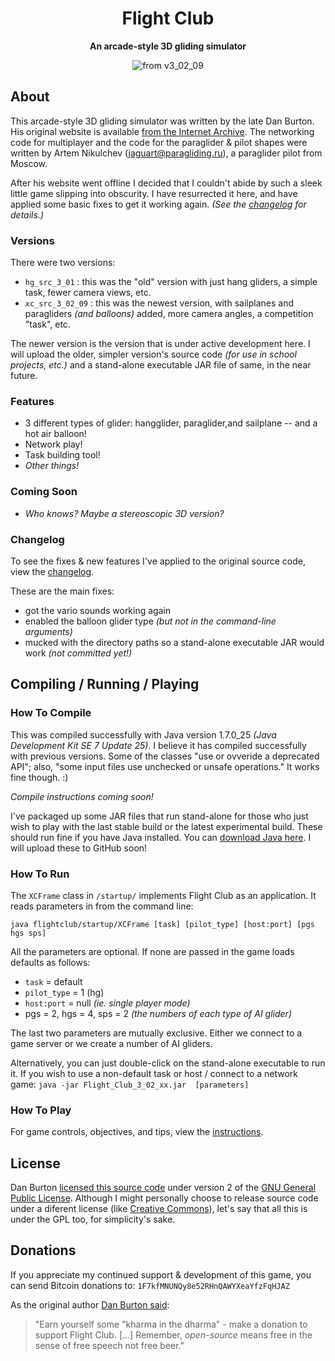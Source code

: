 <h1 align="center">Flight Club</h1>

<p align="center"><b>An arcade-style 3D gliding simulator</b></p>

<p align="center">
<img src="https://raw.github.com/Wingman4l7/flightclub/master/screenshot_v3_02_09.png" alt="from v3_02_09"/>
</p>

## About ##

This arcade-style 3D gliding simulator was written by the late Dan Burton.  His original website is available [from the Internet Archive][archive].  The networking code for multiplayer and the code for the paraglider & pilot shapes were written by Artem Nikulchev (<jaguart@paragliding.ru>), a paraglider pilot from Moscow.

After his website went offline I decided that I couldn't abide by such a sleek little game slipping into obscurity.  I have resurrected it here, and have applied some basic fixes to get it working again.  *(See the [changelog][CL_sublink] for details.)*

[archive]: http://web.archive.org/web/20050620075430/http://www.danb.dircon.co.uk/hg/hg.htm
[CL_sublink]: https://github.com/Wingman4l7/flightclub#changelog

### Versions ###

There were two versions:

  - `hg_src_3_01` : this was the "old" version with just hang gliders, a simple task, fewer camera views, etc.
  - `xc_src_3_02_09` : this was the newest version, with sailplanes and paragliders *(and balloons)* added, more camera angles, a competition "task", etc.

The newer version is the version that is under active development here.  I will upload the older, simpler version's source code  *(for use in school projects, etc.)* and a stand-alone executable JAR file of same, in the near future.

### Features ###

 - 3 different types of glider: hangglider, paraglider,and sailplane -- and a hot air balloon!
 - Network play!
 - Task building tool!
 - *Other things!*

### Coming Soon ###

 - *Who knows?  Maybe a stereoscopic 3D version?*

### Changelog ###

To see the fixes & new features I've applied to the original source code, view the [changelog](https://github.com/Wingman4l7/flightclub/blob/master/CHANGELOG.md).

These are the main fixes:

 - got the vario sounds working again
 - enabled the balloon glider type *(but not in the command-line arguments)*
 - mucked with the directory paths so a stand-alone executable JAR would work *(not committed yet!)*

## Compiling / Running / Playing ##

### How To Compile ###

This was compiled successfully with Java version 1.7.0_25 *(Java Development Kit SE 7 Update 25)*.  I believe it has compiled successfully with previous versions.
Some of the classes "use or ovveride a deprecated API"; also, "some input files use unchecked or unsafe operations."  It works fine though.  :)

*Compile instructions coming soon!*

I've packaged up some JAR files that run stand-alone for those who just wish to play with the last stable build or the latest experimental build.  These should run fine if you have Java installed.  You can [download Java here](http://java.com/en/download/index.jsp).  I will upload these to GitHub soon!

### How To Run ###
 
The `XCFrame` class in `/startup/` implements Flight Club as an application.  It reads parameters in from the command line:

`java flightclub/startup/XCFrame [task] [pilot_type] [host:port] [pgs hgs sps]`

<!--- balloon glider type does not have a command-line parameter yet-->

All the parameters are optional. If none are passed in the game loads defaults as follows: 
 - `task` = default
 - `pilot_type` = 1 (hg)
 - `host:port` = null *(ie. single player mode)*
 - pgs = 2, hgs = 4, sps = 2 *(the numbers of each type of AI glider)*

The last two parameters are mutually exclusive. Either we connect to a game server or we create a number of AI gliders.

Alternatively, you can just double-click on the stand-alone executable to run it.  If you wish to use a non-default task or host / connect to a network game:
`java -jar Flight_Club_3_02_xx.jar  [parameters]`
   
### How To Play ###

For game controls, objectives, and tips, view the [instructions](https://github.com/Wingman4l7/flightclub/blob/master/INSTRUCTIONS.md).

## License ##

Dan Burton [licensed this source code][license_ref] under version 2 of the [GNU General Public License][GNU_GPL].  Although I might personally choose to release source code under a diferent license (like [Creative Commons](http://creativecommons.org/licenses/)), let's say that all this is under the GPL too, for simplicity's sake.

[license_ref]: http://web.archive.org/web/20050620075430/http://www.danb.dircon.co.uk/hg/hg.htm#dev
[GNU_GPL]: http://www.gnu.org/licenses/old-licenses/gpl-2.0.html

## Donations ##

If you appreciate my continued support & development of this game, you can send Bitcoin donations to: `1F7kfMNUNQy8e52RHnQAWYXeaYfzFqHJAZ`

As the original author [Dan Burton said][donate_quotes]:

>"Earn yourself some "kharma in the dharma" - make a donation to support Flight Club. [...] Remember, *open-source* means free in the sense of free speech not free beer."

[donate_quotes]: http://web.archive.org/web/20050620075430/http://www.danb.dircon.co.uk/hg/hg.htm#donations

